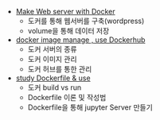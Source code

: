 - [Make Web server with Docker](https://github.com/seunghyun0522/DevOpsJourney/blob/main/Use%20Docker/Make%20a%20site.md)
  - 도커를 통해 웹서버를 구축(wordpress)
  - volume을 통해 데이터 저장 
- [docker image manage , use Dockerhub](https://github.com/seunghyun0522/DevOpsJourney/blob/main/Use%20Docker/image%20manage.md)
  - 도커 서버의 종류
  - 도커 이미지 관리
  - 도커 허브를 통한 관리
- [study Dockerfile & use](https://github.com/seunghyun0522/DevOpsJourney/blob/main/Use%20Docker/Dockerfile.md)
  - 도커 build vs run
  - Dockerfile 이론 및 작성법
  - Dockerfile을 통해 jupyter Server 만들기
